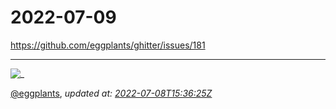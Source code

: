 # 2022-07-09

<https://github.com/eggplants/ghitter/issues/181>

---

![_](https://github.githubassets.com/images/mona-loading-default.gif)

[@eggplants](https://github.com/eggplants), *updated at: [2022-07-08T15:36:25Z](https://github.com/eggplants/ghitter/issues/181#issue-1299176059)*
